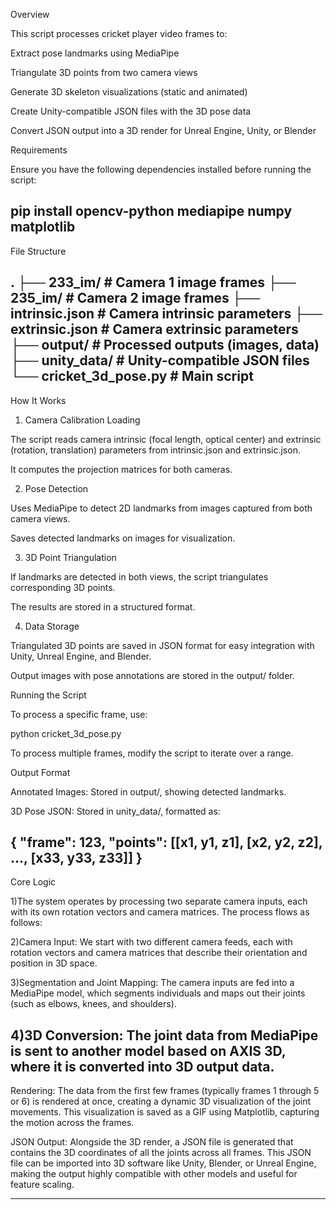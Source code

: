 Overview

This script processes cricket player video frames to:

Extract pose landmarks using MediaPipe

Triangulate 3D points from two camera views

Generate 3D skeleton visualizations (static and animated)

Create Unity-compatible JSON files with the 3D pose data

Convert JSON output into a 3D render for Unreal Engine, Unity, or Blender

Requirements

Ensure you have the following dependencies installed before running the script:

pip install opencv-python mediapipe numpy matplotlib
----------------------------------------------------------------------------
File Structure

.
├── 233_im/                # Camera 1 image frames
├── 235_im/                # Camera 2 image frames
├── intrinsic.json         # Camera intrinsic parameters
├── extrinsic.json         # Camera extrinsic parameters
├── output/                # Processed outputs (images, data)
├── unity_data/            # Unity-compatible JSON files
└── cricket_3d_pose.py     # Main script
-----------------------------------------------------------------------------
How It Works

1. Camera Calibration Loading

The script reads camera intrinsic (focal length, optical center) and extrinsic (rotation, translation) parameters from intrinsic.json and extrinsic.json.

It computes the projection matrices for both cameras.

2. Pose Detection

Uses MediaPipe to detect 2D landmarks from images captured from both camera views.

Saves detected landmarks on images for visualization.

3. 3D Point Triangulation

If landmarks are detected in both views, the script triangulates corresponding 3D points.

The results are stored in a structured format.

4. Data Storage

Triangulated 3D points are saved in JSON format for easy integration with Unity, Unreal Engine, and Blender.

Output images with pose annotations are stored in the output/ folder.

Running the Script

To process a specific frame, use:

python cricket_3d_pose.py 

To process multiple frames, modify the script to iterate over a range.

Output Format

Annotated Images: Stored in output/, showing detected landmarks.

3D Pose JSON: Stored in unity_data/, formatted as:

{
  "frame": 123,
  "points": [[x1, y1, z1], [x2, y2, z2], ..., [x33, y33, z33]]
}
---------------------------------------------------------
Core Logic

1)The system operates by processing two separate camera inputs, each with its own rotation vectors and camera matrices. The process flows as follows:

2)Camera Input: We start with two different camera feeds, each with rotation vectors and camera matrices that describe their orientation and position in 3D space.

3)Segmentation and Joint Mapping: The camera inputs are fed into a MediaPipe model, which segments individuals and maps out their joints (such as elbows, knees, and shoulders).

4)3D Conversion: The joint data from MediaPipe is sent to another model based on AXIS 3D, where it is converted into 3D output data.
-------------------------------------------------------
Rendering: The data from the first few frames (typically frames 1 through 5 or 6) is rendered at once, creating a dynamic 3D visualization of the joint movements. This visualization is saved as a GIF using Matplotlib, capturing the motion across the frames.

JSON Output: Alongside the 3D render, a JSON file is generated that contains the 3D coordinates of all the joints across all frames. This JSON file can be imported into 3D software like Unity, Blender, or Unreal Engine, making the output highly compatible with other models and useful for feature scaling.

--------------------------------------------------------
